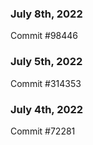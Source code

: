 ### July 8th, 2022

Commit #98446

### July 5th, 2022

Commit #314353


### July 4th, 2022

Commit #72281
